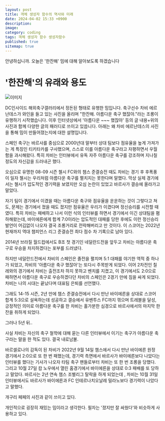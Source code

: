 ```yaml
---
layout: post
title: 객체 생성자 함수의 역사와 미래
date: 2024-04-02 15:33 +0900
description: 
image: 
category: coding
tags: 객체 생성자 함수 생성자함수
published: true
sitemap: true
---
```


안녕하십니까. 오늘은 '한잔해' 밈에 대해 알아보도록 하겠습니다

# '한잔해'의 유래와 용도
![이미지](https://i.namu.wiki/i/0iZa1i4H4-S0cCfbGczjFsTFtZWwLxKuB047mudVWCPTBZA89rxR36SPrS3TPcERXBxmJSpjhALUWX1OFf_vhWMFuMmedGUP5fHavfF1q9u21d7ly-MmlCyjoLKLBmVGeCSus3-qvzPguOPT4xUelA.webp)


DC인사이드 해외축구갤러리에서 정돈된 형태로 유행한 밈입니다.
축구선수 차비 에르난데스가 와인을 들고 있는 사진을 올리며 "한잔해. 아름다운 축구 했잖아."라는 조롱이 유행하기 시작했습니다.
이후 인터넷상에서 '아름다운 ~~~ 했잖아' 등의 글 내용+위의 사진과 함께 다양한 글의 패러디로 쓰이고 있씁니다.
아래는 왜 차비 에르난데스의 사진을 통해 밈이 만들어졌는지에 대한 설명입니다.  


스페인 축구는 바르사를 중심으로 2000년대 말부터 상대 팀보다 점유율을 높게 가져가는 게 특징인 티키타카를 구사했으며, 스스로 이를 아름다운 축구라고 자평하면서 우월함을 과시해왔다. 특히 차비는 인터뷰에서 유독 자주 아름다운 축구를 강조하며 지나칠 정도의 자신감을 드러내곤 했다.

오심으로 유명한 08-09 시즌 첼시 FC와의 챔스 준결승전 때도 차비는 경기 후 후폭풍이 일자 첼시는 우리처럼 아름다운 축구를 펼치지는 못한다며 말했다. 막상 실제 경기에서는 첼시가 압도적인 경기력을 보였지만 오심 논란이 있었고 바르사가 결승에 올라가고 말았다.

자기 팀이 경기에서 이겼을 때는 아름다운 축구와 점유율을 운운하는 것이 그렇다고 쳐도, 문제는 경기에서 졌을 때도 졌지만 점유율은 우리가 이겼다며 정신승리를 시전할 때였다. 특히 차비는 패배하고 나서 이런 식의 인터뷰를 하면서 경기에서 이긴 상대팀을 폄하해왔는데, 바이에른에게 합계 7:0이라는 압도적인 대패를 당한 후에도 이런 정신승리 발언이 어김없이 나오자 결국 조롱거리로 전락해버리고 만 것이다. 이 스코어는 2022년 현재까지 역대 챔피언스 리그 준결승전 최다 점수 차 기록으로 남아 있다.

2014년 브라질 월드컵에서도 B조 첫 경기인 네덜란드전을 앞두고 차비는 아름다운 축구로 우승을 차지하겠다는 포부를 드러냈다.

하지만 네덜란드전에서 차비의 스페인은 졸전을 펼치며 5:1 대패를 야기한 역적 중 하나가 되었고, 차비의 '아름다운 축구 했잖아'는 또다시 주목받게 되었다. 이어 2차전인 칠레와의 경기에서 차비는 출전조차 하지 못하고 벤치를 지켰고, 이 경기에서도 2:0으로 패하면서 아름다운 축구로 우승하겠다던 차비의 스페인은 2경기 만에 짐을 싸게 되었다. 차비는 나의 시대는 끝났다며 대표팀 은퇴를 선언했다.

그래도 14-15 시즌, 2년 만에 챔스 준결승전에서 다시 만난 바이에른을 상대로 스코어 합계 5:3으로 설욕하는데 성공하고 결승에서 유벤투스 FC까지 꺾으며 트레블을 달성, 긍정적인 의미로 아름다운 축구를 한 차비는 홀가분한 심경으로 바르사에서의 마지막 한 잔을 취하게 되었다.

그러나 5년 뒤..

사실 차비는 자신의 축구 철학에 대해 묻는 다른 인터뷰에서 이기는 축구가 아름다운 축구라는 말을 한 적도 있다. 결국 내로남불.

바르셀로나의 감독이 된 차비가 2022년 9월 14일 챔스에서 다시 만난 바이에른 원정 경기에서 2:0으로 또 한 번 패했는데, 경기력 측면에서 바르사가 바이에른보다 나았다는 인터뷰를 했다는 기사가 나오자 타팀 축구 팬들로부터 차비는 또 한 번 조롱을 당했다. 그리고 10월 27일 캄 노우에서 열린 홈경기에서 바이에른을 상대로 0:3 패배를 또 당하고 말았다. 바르사는 2년 연속 챔스 조별리그 탈락을 하게 되었는데 , 차비는 10월 31일 인터뷰에서도 바르사가 바이에른과 FC 인테르나치오날레 밀라노보다 경기력이 나았다고 말했다.

<!-- - 출처: 나무위키 
!<a href="https://namu.wiki/w/%EC%95%84%EB%A6%84%EB%8B%A4%EC%9A%B4%20%EC%B6%95%EA%B5%AC%20%ED%96%88%EC%9E%96%EC%95%84?from=%ED%95%9C%EC%9E%94%ED%95%B4">아름다운 축구 했잖아</a>
문서

지금은 밈의 형태로 여러가지 상황에 활용되고 있으며 
!<img src="https://i.namu.wiki/i/d4czMvYQAS38sCKQzfHDsrm4hv09mA2-pAm0YIOJeau2v7bqTLtIovFEKqsbbYF1p5amFyCQj5UvBZBoWoEjG7FnO7ffu51vOBoJMr3dkXsSo68NqlOnH72GfpUc6FHtAANIpmzsNY4fpaSKQdPjYw.webp"> -->
개구리 페페의 사진과 같이 쓰이고 있다.

개인적으로 굉장히 재밌는 밈이라고 생각한다. 필자는 '졌지만 잘 싸웠다'와 비슷하게 사용하고 있다.
